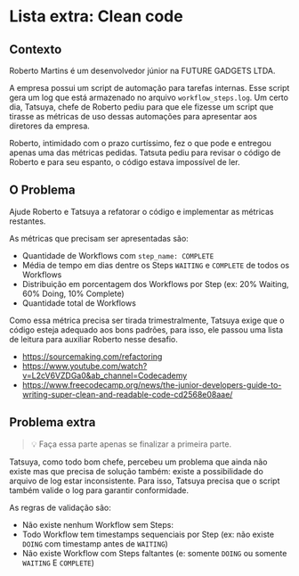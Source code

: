 # Lista extra: Clean code

## Contexto
Roberto Martins é um desenvolvedor júnior na FUTURE GADGETS LTDA. 

A empresa possui um script de automação para tarefas internas. Esse script gera um log que está armazenado no arquivo `workflow_steps.log`. Um certo dia, Tatsuya, chefe de Roberto pediu para que ele fizesse um script que tirasse as métricas de uso dessas automações para apresentar aos diretores da empresa.

Roberto, intimidado com o prazo curtíssimo, fez o que pode e entregou apenas uma das métricas pedidas. Tatsuta pediu para revisar o código de Roberto e para seu espanto, o código estava impossível de ler.

## O Problema
Ajude Roberto e Tatsuya a refatorar o código e implementar as métricas restantes.

As métricas que precisam ser apresentadas são:
- Quantidade de Workflows com `step_name: COMPLETE`
- Média de tempo em dias dentre os Steps `WAITING` e `COMPLETE` de todos os Workflows
- Distribuição em porcentagem dos Workflows por Step (ex: 20% Waiting, 60% Doing, 10% Complete)
- Quantidade total de Workflows

Como essa métrica precisa ser tirada trimestralmente, Tatsuya exige que o código esteja adequado aos bons padrões, para isso, ele passou uma lista de leitura para auxiliar Roberto nesse desafio.
- https://sourcemaking.com/refactoring
- https://www.youtube.com/watch?v=L2cV6VZDGa0&ab_channel=Codecademy
- https://www.freecodecamp.org/news/the-junior-developers-guide-to-writing-super-clean-and-readable-code-cd2568e08aae/

## Problema extra
> 💡 Faça essa parte apenas se finalizar a primeira parte.

Tatsuya, como todo bom chefe, percebeu um problema que ainda não existe mas que precisa de solução também: existe a possibilidade do arquivo de log estar inconsistente. Para isso, Tatsuya precisa que o script também valide o log para garantir conformidade.

As regras de validação são:
- Não existe nenhum Workflow sem Steps:
- Todo Workflow tem timestamps sequenciais por Step (ex: não existe `DOING` com timestamp antes de `WAITING`)
- Não existe Workflow com Steps faltantes (e: somente `DOING` ou somente `WAITING` E `COMPLETE`)
